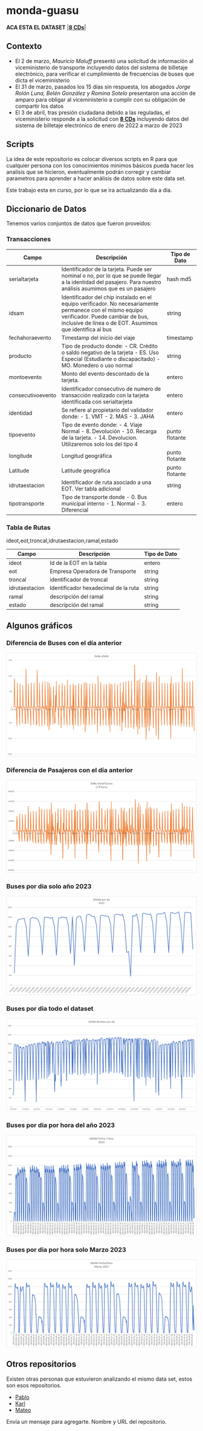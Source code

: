 # monda-guasu

**ACA ESTA EL DATASET**
|[**8 CDs**](https://drive.google.com/drive/folders/12EbE0PEEnCjUVjhzMDNa1W7M9tR4ZzwW)|

## Contexto

* El 2 de marzo, *Mauricio Maluff* presentó una solicitud de información al viceministerio de transporte incluyendo datos del sistema de billetaje electrónico, para verificar el cumplimiento de frecuencias de buses que dicta el viceministerio
* El 31 de marzo, pasados los 15 días sin respuesta, los abogados *Jorge Rolón Luna, Belén González y Romina Sotelo* presentaron una acción de amparo para obligar al viceministerio a cumplir con su obligación de compartir los datos
* El 3 de abril, tras presión ciudadana debido a las reguladas, el viceministerio responde a la solicitud con [**8 CDs**](https://drive.google.com/drive/folders/12EbE0PEEnCjUVjhzMDNa1W7M9tR4ZzwW) incluyendo datos del sistema de billetaje electrónico de enero de 2022 a marzo de 2023

## Scripts

La idea de este repositorio es colocar diversos scripts en R para que cualquier persona con los conocimientos minimos básicos pueda hacer los analisis que se hicieron, eventualmente podrán corregir y cambiar parametros para aprender a hacer análisis de datos sobre este data set.

Este trabajo esta en curso, por lo que se ira actualizando día a día.

## Diccionario de Datos

Tenemos varios conjuntos de datos que fueron proveídos:

### Transacciones

|Campo|Descripción|Tipo de Dato|
|-----|-----------|------------|
|serialtarjeta|Identificador de la tarjeta. Puede ser nominal o no, por lo que se puede llegar a la identidad del pasajero. Para nuestro análisis asumimos que es un pasajero|hash md5|
|idsam|Identificador del chip instalado en el equipo verificador. No necesariamente permanece con el mismo equipo verificador. Puede cambiar de bus, inclusive de línea o de EOT. Asumimos que identifica al bus|string|
|fechahoraevento|Timestamp del inicio del viaje|timestamp|
|producto|Tipo de producto donde:  - CR. Crédito o saldo negativo de la tarjeta - ES. Uso Especial (Estudiante o discapacitado) - MO. Monedero o uso normal|string|
|montoevento|Monto del evento descontado de la tarjeta. |entero|
|consecutivoevento|Identificador consecutivo de numero de transacción realizado con la tarjeta identificada con serialtarjeta|entero|
|identidad|Se refiere al propietario del validador donde: - 1. VMT - 2. MAS - 3. JAHA |entero|
|tipoevento|Tipo de evento donde: - 4. Viaje Normal - 8. Devolución - 10. Recarga de la tarjeta. - 14. Devolucion. Utilizaremos solo los del tipo 4|punto flotante|
|longitude|Longitud geográfica|punto flotante|
|Latitude|Latitude geográfica|punto flotante|
|idrutaestacion|Identificador de ruta asociado a una EOT. Ver tabla adicional|string|
|tipotransporte|Tipo de transporte donde - 0. Bus municipal interno - 1. Normal  - 3. Diferencial|entero|

### Tabla de Rutas

ideot,eot,troncal,idrutaestacion,ramal,estado

|Campo|Descripción|Tipo de Dato|
|-----|-----------|------------|
|ideot|Id de la EOT en la tabla|entero|
|eot | Empresa Operadora de Transporte | string|
|troncal | identificador de troncal|string|
|idrutaestacion| Identificador hexadecimal de la ruta|string|
|ramal|descripción del ramal|string|
|estado|descripción del ramal|string|

## Algunos gráficos

### Diferencia de Buses con el día anterior

![idsamDiffxdia](Graficos/deltaidsamtotal.png)

### Diferencia de Pasajeros con el día anterior

![serialtarjetaDiffxdia](Graficos/deltaserialtarjetatotal.png)

### Buses por dia solo año 2023

![idsamxdia2023](Graficos/idsamxdia2023.png)

### Buses por dia todo el dataset

![idsamxdiatotal](Graficos/idsamxdiatotal.png)

### Buses por dia por hora del año 2023

![idsamxfechahora2023](Graficos/idsamxfechahora2023.png)

### Buses por dia por hora solo Marzo 2023

![idsamxfechahoraMarzo2023](Graficos/idsamxfechahoraMarzo2023.png)

## Otros repositorios

Existen otras personas que estuvieron analizando el mismo data set, estos son esos repositorios.

* [Pablo](https://github.com/pabloacastillo/billetaje-electronico-py-2022)
* [Karl](https://github.com/Karlheinzniebuhr/billetaje_electronico)
* [Mateo](https://github.com/torresmateo/opama)

Envía un mensaje para agregarte. Nombre y URL del repositorio.
